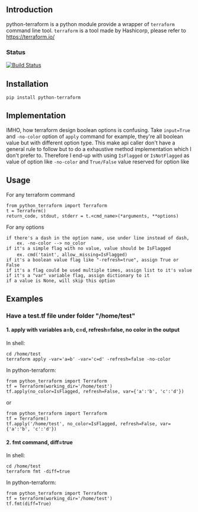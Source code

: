 ## Introduction

python-terraform is a python module provide a wrapper of `terraform` command line tool. 
`terraform` is a tool made by Hashicorp, please refer to https://terraform.io/

### Status
[![Build Status](https://travis-ci.org/beelit94/python-terraform.svg?branch=develop)](https://travis-ci.org/beelit94/python-terraform)

## Installation
    pip install python-terraform

## Implementation
IMHO, how terraform design boolean options is confusing. 
Take `input=True` and `-no-color` option of `apply` command for example,
they're all boolean value but with different option type. 
This make api caller don't have a general rule to follow but to do 
a exhaustive method implementation which I don't prefer to.
Therefore I end-up with using `IsFlagged` or `IsNotFlagged` as value of option 
like `-no-color` and `True/False` value reserved for option like 

## Usage
For any terraform command

    from python_terraform import Terraform
    t = Terraform()
    return_code, stdout, stderr = t.<cmd_name>(*arguments, **options)
    
For any options
    
    if there's a dash in the option name, use under line instead of dash,
        ex. -no-color --> no_color
    if it's a simple flag with no value, value should be IsFlagged
        ex. cmd('taint', allow＿missing=IsFlagged)
    if it's a boolean value flag like "-refresh=true", assign True or False
    if it's a flag could be used multiple times, assign list to it's value
    if it's a "var" variable flag, assign dictionary to it
    if a value is None, will skip this option

## Examples
### Have a test.tf file under folder "/home/test" 
#### 1. apply with variables a=b, c=d, refresh=false, no color in the output
In shell:

    cd /home/test
    terraform apply -var='a=b' -var='c=d' -refresh=false -no-color
    
In python-terraform:

    from python_terraform import Terraform
    tf = Terraform(working_dir='/home/test')
    tf.apply(no_color=IsFlagged, refresh=False, var={'a':'b', 'c':'d'})
    
or

    from python_terraform import Terraform
    tf = Terraform()
    tf.apply('/home/test', no_color=IsFlagged, refresh=False, var={'a':'b', 'c':'d'})
    
#### 2. fmt command, diff=true
In shell:

    cd /home/test
    terraform fmt -diff=true 
    
In python-terraform:
    
    from python_terraform import Terraform
    tf = terraform(working_dir='/home/test')
    tf.fmt(diff=True)
    

    
    